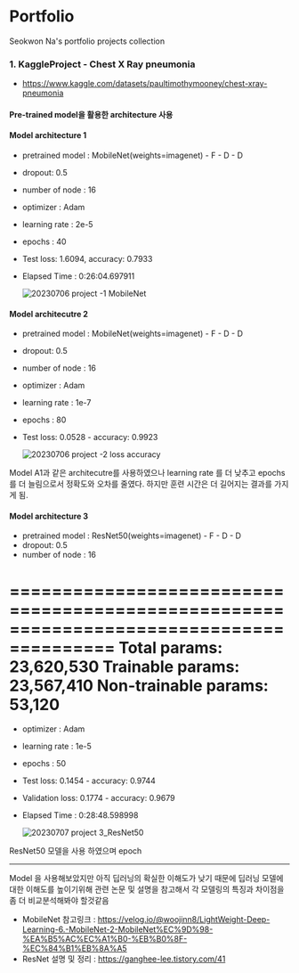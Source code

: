 # Portfolio
Seokwon Na's portfolio projects collection

### 1. KaggleProject - Chest X Ray pneumonia
- https://www.kaggle.com/datasets/paultimothymooney/chest-xray-pneumonia

#### Pre-trained model을 활용한 architecture 사용
#### Model architecture 1 
- pretrained model : MobileNet(weights=imagenet) - F - D - D
- dropout: 0.5
- number of node : 16
- optimizer : Adam
- learning rate : 2e-5
- epochs : 40
- Test
    loss: 1.6094, accuracy: 0.7933
- Elapsed Time :  0:26:04.697911
  
  ![20230706 project -1 MobileNet](https://github.com/naleetwo/Portfolio/assets/109716149/943e44bf-b73a-4939-8e6a-992a6db84e87)

#### Model architecutre 2
- pretrained model : MobileNet(weights=imagenet) - F - D - D
- dropout: 0.5
- number of node : 16
- optimizer : Adam
- learning rate : 1e-7
- epochs : 80
- Test
    loss: 0.0528 - accuracy: 0.9923

  ![20230706 project -2 loss accuracy](https://github.com/naleetwo/Portfolio/assets/109716149/f7341edd-bd9e-49e8-bb2a-2b4190e23dbe)

Model A1과 같은 architecutre를 사용하였으나 learning rate 를 더 낮추고 epochs를 더 늘림으로서 정확도와 오차를 줄였다. 하지만 훈련 시간은 더 길어지는 결과를 가지게 됨.

#### Model architecture 3
- pretrained model : ResNet50(weights=imagenet) - F - D - D
- dropout: 0.5
- number of node : 16
  
========================================================================================
Total params: 23,620,530
Trainable params: 23,567,410
Non-trainable params: 53,120
========================================================================================

- optimizer : Adam
- learning rate : 1e-5
- epochs : 50
- Test
    loss: 0.1454 - accuracy: 0.9744
- Validation 
    loss: 0.1774 - accuracy: 0.9679
- Elapsed Time :  0:28:48.598998


  ![20230707 project 3_ResNet50](https://github.com/naleetwo/Portfolio/assets/109716149/fb9b64a0-87b6-4186-98a7-9eef41fe3947)

ResNet50 모델을 사용 하였으며  epoch

----------------------------------------------------------------------------------------------------------------------------------------------------------------------------------------
Model 을 사용해보았지만 아직 딥러닝의 확실한 이해도가 낮기 때문에 딥러닝 모델에 대한 이해도를 높이기위해 관련 논문 및 설명을 참고해서 각 모델링의 특징과 차이점을 좀 더 비교분석해봐야 할것같음
- MobileNet 참고링크 : https://velog.io/@woojinn8/LightWeight-Deep-Learning-6.-MobileNet-2-MobileNet%EC%9D%98-%EA%B5%AC%EC%A1%B0-%EB%B0%8F-%EC%84%B1%EB%8A%A5
- ResNet 설명 및 정리 : https://ganghee-lee.tistory.com/41


